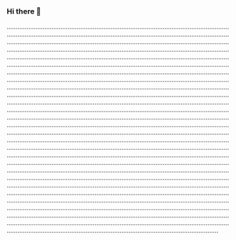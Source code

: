 ### Hi there 👋

..........................................................................................................................................................................................................................................................................................................................................................................................................................................................................................................................................................................................................................................................................................................................................................................................................................................................................................................................................................................................................................................................................................................................................................................................................................................................................................................................................................................................................................................................................................................................................................................................................................................................................................................................................................................................................................................................................................................................................................................................................................................................................................................................................................................................................................................................................................................................................................................................................................................................................................................................................................................................................................................................................................................................................................................................................................................................................................................................................................................................................................................................................................................................................................................................................................................................................................................................................................................................................................................................................................................................................................................................................
